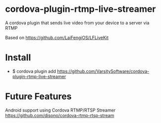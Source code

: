 # cordova-plugin-rtmp-live-streamer

A cordova plugin that sends live video from your device to a server via RTMP

Based on https://github.com/LaiFengiOS/LFLiveKit

# Install

- $ cordova plugin add https://github.com/VarsitySoftware/cordova-plugin-rtmp-live-streamer

# Future Features

Android support using Cordova RTMP/RTSP Streamer https://github.com/disono/cordova-rtmp-rtsp-stream
